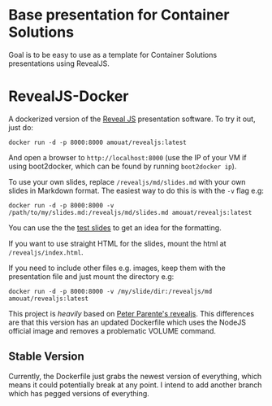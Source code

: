 Base presentation for Container Solutions
=========================================

Goal is to be easy to use as a template for Container Solutions presentations using RevealJS.


RevealJS-Docker
===============

A dockerized version of the [Reveal JS](http://lab.hakim.se/reveal-js/#/) presentation software. To try it out, just do:

    docker run -d -p 8000:8000 amouat/revealjs:latest

And open a browser to `http://localhost:8000` (use the IP of your VM if
using boot2docker, which can be found by running `boot2docker ip`).

To use your own slides, replace `/revealjs/md/slides.md` with your own slides
in Markdown format. The easiest way to do this is with the `-v` flag e.g:

    docker run -d -p 8000:8000 -v /path/to/my/slides.md:/revealjs/md/slides.md amouat/revealjs:latest

You can use the the [test slides](https://raw.githubusercontent.com/amouat/revealjs-docker/master/test_slides.md) to get an idea for the formatting.

If you want to use straight HTML for the slides, mount the html at `/revealjs/index.html`.

If you need to include other files e.g. images, keep them with the presentation file and just mount the directory e.g:

    docker run -d -p 8000:8000 -v /my/slide/dir:/revealjs/md amouat/revealjs:latest

This project is *heavily* based on [Peter Parente's revealjs](https://github.com/parente/dockerfiles/tree/master/revealjs). This differences are that this version has an updated Dockerfile which uses the NodeJS official image and removes a problematic VOLUME command. 

## Stable Version

Currently, the Dockerfile just grabs the newest version of everything, which
means it could potentially break at any point. I intend to add another branch
which has pegged versions of everything.
